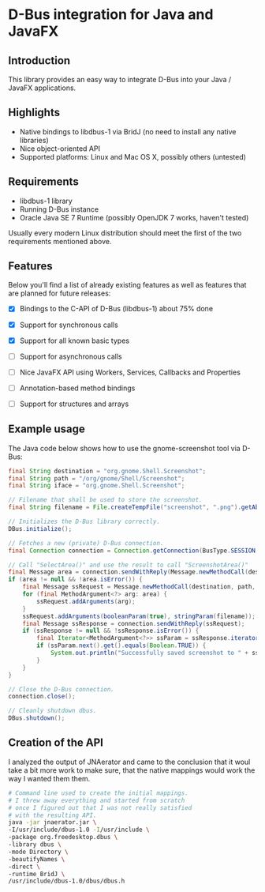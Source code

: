 D-Bus integration for Java and JavaFX
=====================================


Introduction
------------

This library provides an easy way to integrate D-Bus into
your Java / JavaFX applications.


Highlights
----------

*   Native bindings to libdbus-1 via BridJ (no need to install any native libraries)
*   Nice object-oriented API
*   Supported platforms: Linux and Mac OS X, possibly others (untested)


Requirements
------------

*   libdbus-1 library
*   Running D-Bus instance
*   Oracle Java SE 7 Runtime (possibly OpenJDK 7 works, haven't tested)

Usually every modern Linux distribution should meet the first of the two requirements mentioned above.


Features
--------

Below you'll find a list of already existing features as well as features that are planned for
future releases:

- [x] Bindings to the C-API of D-Bus (libdbus-1) about 75% done
- [x] Support for synchronous calls
- [x] Support for all known basic types
- [ ] Support for asynchronous calls
- [ ] Nice JavaFX API using Workers, Services, Callbacks and Properties
- [ ] Annotation-based method bindings
- [ ] Support for structures and arrays


Example usage
-------------

The Java code below shows how to use the gnome-screenshot tool via D-Bus:

```java
final String destination = "org.gnome.Shell.Screenshot";
final String path = "/org/gnome/Shell/Screenshot";
final String iface = "org.gnome.Shell.Screenshot";

// Filename that shall be used to store the screenshot.
final String filename = File.createTempFile("screenshot", ".png").getAbsolutepath();

// Initializes the D-Bus library correctly.
DBus.initialize();

// Fetches a new (private) D-Bus connection.
final Connection connection = Connection.getConnection(BusType.SESSION, true);

// Call "SelectArea()" and use the result to call "ScreenshotArea()"
final Message area = connection.sendWithReply(Message.newMethodCall(destination, path, iface, "SelectArea"));
if (area != null && !area.isError()) {
    final Message ssRequest = Message.newMethodCall(destination, path, iface, "ScreenshotArea");
    for (final MethodArgument<?> arg: area) {
        ssRequest.addArguments(arg);
    }
    ssRequest.addArguments(booleanParam(true), stringParam(filename));
    final Message ssResponse = connection.sendWithReply(ssRequest);
    if (ssResponse != null && !ssResponse.isError()) {
        final Iterator<MethodArgument<?>> ssParam = ssResponse.iterator();
        if (ssParam.next().get().equals(Boolean.TRUE)) {
            System.out.println("Successfully saved screenshot to " + ssParam.next().get());
        }
    }
}

// Close the D-Bus connection.
connection.close();

// Cleanly shutdown dbus.
DBus.shutdown();
```


Creation of the API
-------------------

I analyzed the output of JNAerator and came to the conclusion
that it woul take a bit more work to make sure, that the
native mappings would work the way I wanted them them.

```sh
# Command line used to create the initial mappings.
# I threw away everything and started from scratch
# once I figured out that I was not really satisfied
# with the resulting API.
java -jar jnaerator.jar \
-I/usr/include/dbus-1.0 -I/usr/include \
-package org.freedesktop.dbus \
-library dbus \
-mode Directory \
-beautifyNames \
-direct \
-runtime BridJ \
/usr/include/dbus-1.0/dbus/dbus.h
```
